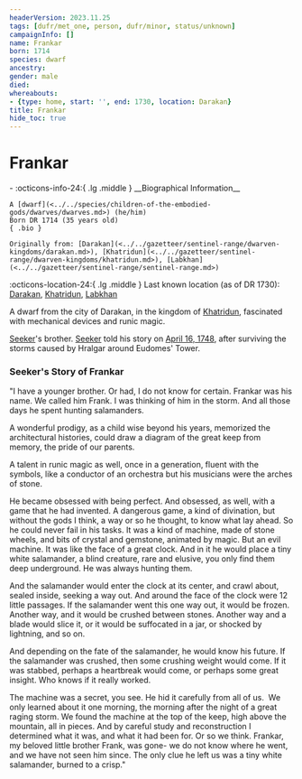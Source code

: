 ```yaml
---
headerVersion: 2023.11.25
tags: [dufr/met_one, person, dufr/minor, status/unknown]
campaignInfo: []
name: Frankar
born: 1714
species: dwarf
ancestry:
gender: male
died:
whereabouts:
- {type: home, start: '', end: 1730, location: Darakan}
title: Frankar
hide_toc: true
---
```

# Frankar
<div class="grid cards ext-narrow-margin ext-one-column" markdown>
- :octicons-info-24:{ .lg .middle } __Biographical Information__

    A [dwarf](<../../species/children-of-the-embodied-gods/dwarves/dwarves.md>) (he/him)  
    Born DR 1714 (35 years old)  
    { .bio }

    Originally from: [Darakan](<../../gazetteer/sentinel-range/dwarven-kingdoms/darakan.md>), [Khatridun](<../../gazetteer/sentinel-range/dwarven-kingdoms/khatridun.md>), [Labkhan](<../../gazetteer/sentinel-range/sentinel-range.md>)
</div>

:octicons-location-24:{ .lg .middle } Last known location (as of DR 1730): [Darakan](<../../gazetteer/sentinel-range/dwarven-kingdoms/darakan.md>), [Khatridun](<../../gazetteer/sentinel-range/dwarven-kingdoms/khatridun.md>), [Labkhan](<../../gazetteer/sentinel-range/sentinel-range.md>)


A dwarf from the city of Darakan, in the kingdom of [Khatridun](<../../gazetteer/sentinel-range/dwarven-kingdoms/khatridun.md>), fascinated with mechanical devices and runic magic. 


[Seeker](<../pcs/dunmar-fellowship/seeker.md>)'s brother. [Seeker](<../pcs/dunmar-fellowship/seeker.md>) told his story on [April 16, 1748](<../../campaigns/dunmari-frontier/session-notes/session-17-dufr.md>), after surviving the storms caused by Hralgar around Eudomes' Tower.

### Seeker's Story of Frankar

"I have a younger brother. Or had, I do not know for certain. Frankar was his name. We called him Frank. I was thinking of him in the storm. And all those days he spent hunting salamanders.  
  
A wonderful prodigy, as a child wise beyond his years, memorized the architectural histories, could draw a diagram of the great keep from memory, the pride of our parents.  
  
A talent in runic magic as well, once in a generation, fluent with the symbols, like a conductor of an orchestra but his musicians were the arches of stone.  
  
He became obsessed with being perfect. And obsessed, as well, with a game that he had invented. A dangerous game, a kind of divination, but without the gods I think, a way or so he thought, to know what lay ahead. So he could never fail in his tasks. It was a kind of machine, made of stone wheels, and bits of crystal and gemstone, animated by magic. But an evil machine. It was like the face of a great clock. And in it he would place a tiny white salamander, a blind creature, rare and elusive, you only find them deep underground. He was always hunting them.  

And the salamander would enter the clock at its center, and crawl about, sealed inside, seeking a way out. And around the face of the clock were 12 little passages. If the salamander went this one way out, it would be frozen. Another way, and it would be crushed between stones. Another way and a blade would slice it, or it would be suffocated in a jar, or shocked by lightning, and so on.  
  
And depending on the fate of the salamander, he would know his future. If the salamander was crushed, then some crushing weight would come. If it was stabbed, perhaps a heartbreak would come, or perhaps some great insight. Who knows if it really worked.  
  
The machine was a secret, you see. He hid it carefully from all of us.  We only learned about it one morning, the morning after the night of a great raging storm. We found the machine at the top of the keep, high above the mountain, all in pieces. And by careful study and reconstruction I determined what it was, and what it had been for. Or so we think. Frankar, my beloved little brother Frank, was gone- we do not know where he went, and we have not seen him since. The only clue he left us was a tiny white salamander, burned to a crisp."
